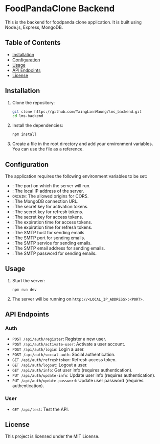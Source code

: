 # FoodPandaClone Backend

This is the backend for foodpanda clone application. It is built using Node.js, Express, MongoDB.

## Table of Contents

- [Installation](#installation)
- [Configuration](#configuration)
- [Usage](#usage)
- [API Endpoints](#api-endpoints)
- [License](#license)

## Installation

1. Clone the repository:

    ```sh
    git clone https://github.com/TaingLinnMaung/lms_backend.git
    cd lms-backend
    ```

2. Install the dependencies:

    ```sh
    npm install
    ```

3. Create a  file in the root directory and add your environment variables. You can use the  file as a reference.

## Configuration

The application requires the following environment variables to be set:

- : The port on which the server will run.
- : The local IP address of the server.
- `ORIGIN`: The allowed origins for CORS.
- : The MongoDB connection URL.
- : The secret key for activation tokens.
- : The secret key for refresh tokens.
- : The secret key for access tokens.
- : The expiration time for access tokens.
- : The expiration time for refresh tokens.
- : The SMTP host for sending emails.
- : The SMTP port for sending emails.
- : The SMTP service for sending emails.
- : The SMTP email address for sending emails.
- : The SMTP password for sending emails.

## Usage

1. Start the server:

    ```sh
    npm run dev
    ```

2. The server will be running on `http://<LOCAL_IP_ADDRESS>:<PORT>`.

## API Endpoints

### Auth

- `POST /api/auth/register`: Register a new user.
- `POST /api/auth/activate-user`: Activate a user account.
- `POST /api/auth/login`: Login a user.
- `POST /api/auth/social-auth`: Social authentication.
- `GET /api/auth/refreshtoken`: Refresh access token.
- `GET /api/auth/logout`: Logout a user.
- `GET /api/auth/info`: Get user info (requires authentication).
- `PUT /api/auth/update-info`: Update user info (requires authentication).
- `PUT /api/auth/update-password`: Update user password (requires authentication).

### User

- `GET /api/test`: Test the API.

## License

This project is licensed under the MIT License.
